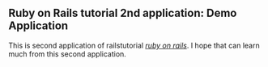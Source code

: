 ## Ruby on Rails tutorial 2nd application: Demo Application

This is second application of railstutorial [*ruby on rails*](http://rubyonrails.org). I hope that can learn much from this second application.